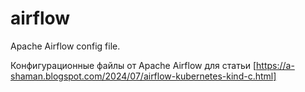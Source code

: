 # airflow
Apache Airflow config file.

Конфигурационные файлы от Apache Airflow для статьи [https://a-shaman.blogspot.com/2024/07/airflow-kubernetes-kind-c.html]

